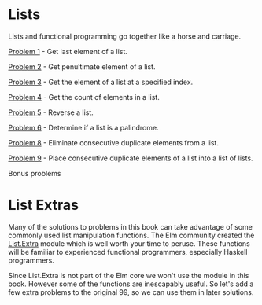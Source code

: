 # Lists

Lists and functional programming go together like a horse and carriage.

[Problem 1](p/p01.md) - Get last element of a list.

[Problem 2](p/p02.md) - Get penultimate element of a list.

[Problem 3](p/p03.md) - Get the element of a list at a specified index.

[Problem 4](p/p04.md) - Get the count of elements in a list.

[Problem 5](p/p05.md) - Reverse a list.

[Problem 6](p/p06.md) - Determine if a list is a palindrome.

[Problem 8](p/p08.md) - Eliminate consecutive duplicate elements from a list.

[Problem 9](p/p09.md) - Place consecutive duplicate elements of a list into a list of lists.

Bonus problems

# List Extras

Many of the solutions to problems in this book can take advantage of some commonly used list manipulation functions. The Elm community created the [List.Extra](https://github.com/elm-community/list-extra) module which is well worth your time to peruse. These functions will be familiar to experienced functional programmers, especially Haskell programmers.

Since List.Extra is not part of the Elm core we won't use the module in this book. However some of the functions are inescapably useful. So let's add a few extra problems to the original 99, so we can use them in later solutions.

